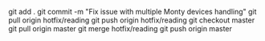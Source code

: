 git add .
git commit -m "Fix issue with multiple Monty devices handling"
git pull origin hotfix/reading
git push origin hotfix/reading
git checkout master
git pull origin master
git merge hotfix/reading
git push origin master